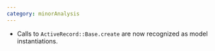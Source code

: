 ```yaml
---
category: minorAnalysis
---
```

* Calls to `ActiveRecord::Base.create` are now recognized as model
  instantiations.
